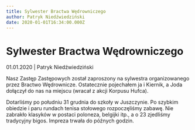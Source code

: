 ```yaml
---
title: Sylwester Bractwa Wędrowniczego
author: Patryk Niedźwiedziński
date: 2020-01-01T16:34:00.000Z
---
```


# Sylwester Bractwa Wędrowniczego

01.01.2020 | Patryk Niedźwiedziński

Nasz Zastęp Zastępowych został zaproszony na sylwestra organizowanego przez
Bractwo Wędrownicze. Ostatecznie pojechałem ja i Kiernik, a Joda dołączył do nas
na miejscu (wracał z akcji Korpusu Hufca).

Dotarliśmy po południu 31 grudnia do szkoły w Juszczynie. Po szybkim obiedzie i
paru rundach tenisa stołowego rozpoczęliśmy zabawę. Nie zabrakło klasyków w
postaci poloneza, belgijki itp., a o 23 zjedliśmy tradycyjny bigos. Impreza
trwała do późnych godzin.
